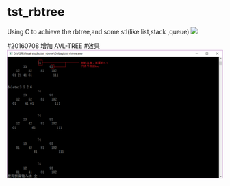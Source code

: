 # tst_rbtree
Using C to achieve the rbtree,and some stl(like list,stack ,queue)
![](/pics/avl-rb-tree_insert_delete.png)

#20160708
增加 AVL-TREE
#效果
![](/pics/avl-tree_insert_delete.png)